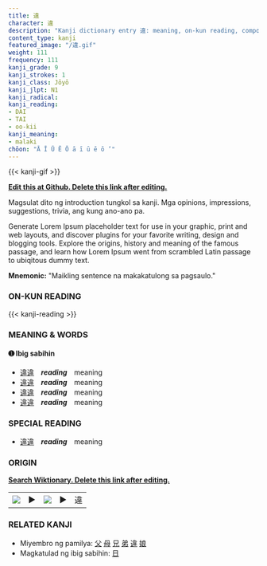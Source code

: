 ```yaml
---
title: 違
character: 違
description: "Kanji dictionary entry 違: meaning, on-kun reading, compounds, origin, related kanji"
content_type: kanji
featured_image: "/違.gif"
weight: 111
frequency: 111
kanji_grade: 9
kanji_strokes: 1
kanji_class: Jōyō
kanji_jlpt: N1
kanji_radical: 
kanji_reading: 
- DAI
- TAI
- oo-kii
kanji_meaning:
- malaki
chōon: "Ā Ī Ū Ē Ō ā ī ū ē ō ’"
---
```

[//]: # (Don't edit the line below. Kanji animated GIF code is automatically generated.)
{{< kanji-gif >}}

[//]: # (Edit below this line.)

**[Edit this at Github. Delete this link after editing.](https://github.com/tim0g/tim/tree/main/content/kanji/違/index.md)**

Magsulat dito ng introduction tungkol sa kanji. Mga opinions, impressions, suggestions, trivia, ang kung ano-ano pa.

Generate Lorem Ipsum placeholder text for use in your graphic, print and web layouts, and discover plugins for your favorite writing, design and blogging tools. Explore the origins, history and meaning of the famous passage, and learn how Lorem Ipsum went from scrambled Latin passage to ubiqitous dummy text.
 
**Mnemonic:** "Maikling sentence na makakatulong sa pagsaulo."

### ON-KUN READING

[//]: # (Don't edit the line below. ON-KUN READING code is automatically generated.)
{{< kanji-reading >}}

### MEANING & WORDS

#### ➊ **Ibig sabihin**
  - [違](../違)[違](../違)　***reading***　meaning
  - [違](../違)[違](../違)　***reading***　meaning
  - [違](../違)[違](../違)　***reading***　meaning
  - [違](../違)[違](../違)　***reading***　meaning

### SPECIAL READING
  - [違](../違)[違](../違)　***reading***　meaning

### ORIGIN

**[Search Wiktionary. Delete this link after editing.](https://wiktionary.org/wiki/違)**
<table class="kanji-table"><tr><td>
<img src="60px-違-bronze.svg.png">
</td><td>▶</td><td>
<img src="60px-違-oracle.svg.png">
</td><td>▶</td>
<td class="kanji-origin">違</td>
</tr></table>

### RELATED KANJI
- Miyembro ng pamilya: [父](../父) [母](../母) [兄](../兄) [弟](../弟) [違](../違) [娘](../娘)
- Magkatulad ng ibig sabihin: [日](../日)
